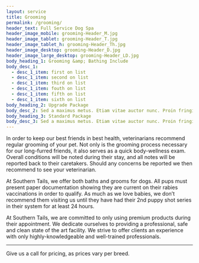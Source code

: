 ```yaml
---
layout: service
title: Grooming
permalink: /grooming/
header_text: Full Service Dog Spa
header_image_mobile: grooming-Header_M.jpg
header_image_tablet: grooming-Header_T.jpg
header_image_tablet_h: grooming-Header_Th.jpg
header_image_desktop: grooming-Header_D.jpg
header_image_large_desktop: grooming-Header_LD.jpg
body_heading_1: Grooming &amp; Bathing Include
body_desc_1:
  - desc_1_item: first on list
  - desc_1_item: second on list
  - desc_1_item: third on list
  - desc_1_item: fouth on list
  - desc_1_item: fifth on list
  - desc_1_item: sixth on list
body_heading_2: Upgrade Package
body_desc_2: Sed a maximus metus. Etiam vitae auctor nunc. Proin fringilla arcu non dui condimentum, tempor facilisis diam semper. Vivamus diam sapien, dictum vitae facilisis sit amet, aliquet pellentesque erat. Sed convallis nisl in velit fringilla, et eleifend lacus tempor. Praesent in turpis mauris. Ut a sagittis massa. Praesent est ligula, consequat vitae egestas ut, convallis id ipsum.
body_heading_3: Standard Package
body_desc_3: Sed a maximus metus. Etiam vitae auctor nunc. Proin fringilla arcu non dui condimentum, tempor facilisis diam semper. Vivamus diam sapien, dictum vitae facilisis sit amet, aliquet pellentesque erat. Sed convallis nisl in velit fringilla, et eleifend lacus tempor. Praesent in turpis mauris. Ut a sagittis massa. Praesent est ligula, consequat vitae egestas ut, convallis id ipsum.
---
```

In order to keep our best friends in best health, veterinarians
recommend regular grooming of your pet. Not only is the grooming
process necessary for our long-furred friends, it also serves as a quick
body-wellness exam. Overall conditions will be noted during their stay,
and all notes will be reported back to their caretakers. Should any
concerns be reported we then recommend to see your veterinarian.

At Southern Tails, we offer both baths and grooms for dogs. All pups
must present paper documentation showing they are current on their
rabies vaccinations in order to qualify. As much as we love babies, we
don’t recommend them visiting us until they have had their 2nd puppy
shot series in their system for at least 24 hours.

At Southern Tails, we are committed to only using premium products
during their appointment. We dedicate ourselves to providing a
professional, safe and clean state of the art facility. We strive to offer
clients an experience with only highly-knowledgeable and well-trained
professionals.
<hr class="hr_blk">
Give us a call for pricing, as prices vary per breed.